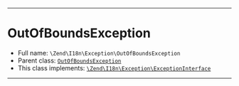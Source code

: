 ***

# OutOfBoundsException

* Full name: `\Zend\I18n\Exception\OutOfBoundsException`
* Parent class: [`OutOfBoundsException`](../../../OutOfBoundsException.md)
* This class implements:
  [`\Zend\I18n\Exception\ExceptionInterface`](./ExceptionInterface.md)

***

